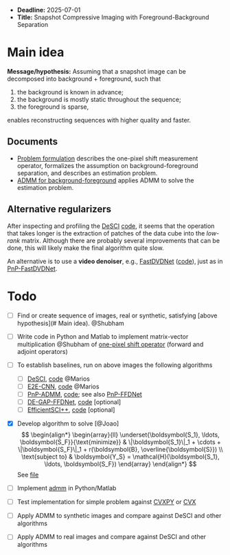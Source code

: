 - **Deadline:** 2025-07-01
- **Title:** Snapshot Compressive Imaging with Foreground-Background Separation

# Main idea
**Message/hypothesis:** Assuming that a snapshot image can be decomposed into background +
  foreground, such that 
  1. the background is known in advance;
  2. the background is mostly static throughout the sequence;
  3. the foreground is sparse,
  
  enables reconstructing sequences with higher quality and faster.

## Documents

- [Problem formulation](problem-formulation) describes the one-pixel
  shift measurement operator, formalizes the assumption on
  background-foreground separation, and describes an estimation problem.
- [ADMM for background-foreground](admm-for-background-foreground) applies ADMM
  to solve the estimation problem.

## Alternative regularizers

After inspecting and profiling the
[DeSCI](https://doi.org/10.1109/TPAMI.2018.2873587)
[code](https://github.com/liuyang12/DeSCI), it seems that the operation that
takes longer is the extraction of patches of the data cube into the *low-rank*
matrix. Although there are probably several improvements that can be done, this
will likely make the final algorithm quite slow.

An alternative is to use a **video denoiser**, e.g.,
[FastDVDNet](https://openaccess.thecvf.com/content_CVPR_2020/html/Tassano_FastDVDnet_Towards_Real-Time_Deep_Video_Denoising_Without_Flow_Estimation_CVPR_2020_paper.html)
([code](https://github.com/m-tassano/fastdvdnet)), just as in [PnP-FastDVDNet](https://doi.org/10.1109/TPAMI.2021.3099035).

# Todo

- [ ] Find or create sequence of images, real or synthetic, satisfying [above hypothesis](# Main idea). @Shubham
- [ ] Write code in Python and Matlab to implement matrix-vector multiplication @Shubham
      of [one-pixel shift operator](https://doi.org/10.3390/photonics8020034) (forward and adjoint operators)
- [ ] To establish baselines, run on above images the following algorithms
    - [ ] [DeSCI](https://doi.org/10.1109/TPAMI.2018.2873587), [code](https://github.com/liuyang12/DeSCI) @Marios
    - [ ] [E2E-CNN](https://doi.org/10.1063/1.5140721), [code](https://github.com/mq0829/DL-CACTI) @Marios
    - [ ] [PnP-ADMM](https://doi.org/10.1063/1.5140721),
          [code](https://github.com/mq0829/DL-CACTI); see also
          [PnP-FFDNet](https://doi.org/10.1109/CVPR42600.2020.00152) 
    - [ ] [DE-GAP-FFDNet](https://doi.org/10.1609/aaai.v37i3.25475),
          [code](https://github.com/IndigoPurple/DEQSCI) [optional]
    - [ ] [EfficientSCI++](https://doi.org/10.1007/s11263-024-02101-y),
          [code](https://github.com/mcao92/EfficientSCI-plus-plus) [optional]
- [X] Develop algorithm to solve [@Joao]
    $$
    \begin{align*}
      \begin{array}{ll}
      \underset{\boldsymbol{S_1}, \ldots, \boldsymbol{S_F}}{\text{minimize}}
      &
      \|\boldsymbol{S_1}\|_1 + \cdots + \|\boldsymbol{S_F}\|_1 
      + 
      r(\boldsymbol{B}, \overline{\boldsymbol{S}})
      \\
      \text{subject to}
      &
      \boldsymbol{Y_S} = \mathcal{H}(\boldsymbol{S_1}, \ldots, \boldsymbol{S_F})
      \end{array}
    \end{align*}
    $$
    See [file](admm/admm.pdf)
- [ ] Implement [admm](admm/admm.pdf) in Python/Matlab
- [ ] Test implementation for simple problem against [CVXPY](https://www.cvxpy.org/) or [CVX](https://cvxr.com/cvx/)
- [ ] Apply ADMM to synthetic images and compare against DeSCI and other algorithms
- [ ] Apply ADMM to real images and compare against DeSCI and other algorithms


